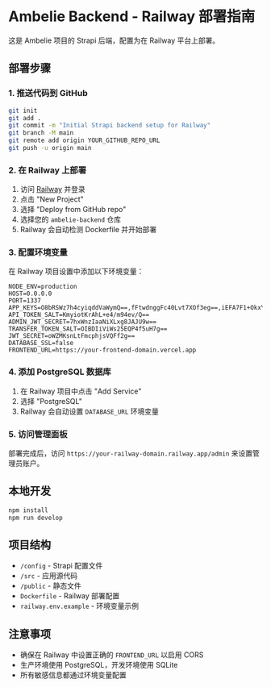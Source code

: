 # Ambelie Backend - Railway 部署指南

这是 Ambelie 项目的 Strapi 后端，配置为在 Railway 平台上部署。

## 部署步骤

### 1. 推送代码到 GitHub

```bash
git init
git add .
git commit -m "Initial Strapi backend setup for Railway"
git branch -M main
git remote add origin YOUR_GITHUB_REPO_URL
git push -u origin main
```

### 2. 在 Railway 上部署

1. 访问 [Railway](https://railway.app/) 并登录
2. 点击 "New Project"
3. 选择 "Deploy from GitHub repo"
4. 选择您的 `ambelie-backend` 仓库
5. Railway 会自动检测 Dockerfile 并开始部署

### 3. 配置环境变量

在 Railway 项目设置中添加以下环境变量：

```
NODE_ENV=production
HOST=0.0.0.0
PORT=1337
APP_KEYS=O8bRSWz7h4cyiqddVaWymQ==,fFtwdnggFc40Lvt7XOf3eg==,iEFA7F1+OkxYVxLpVQbjqw==,uVbVynJkQoSg7zd9YpNU1w==
API_TOKEN_SALT=KmyiotKrAhL+e4/m94ev/Q==
ADMIN_JWT_SECRET=7hxWnzIaaNiXLxg8JAJU9w==
TRANSFER_TOKEN_SALT=OIBDIiViWs25EQP4f5uH7g==
JWT_SECRET=oWZMKsnLtFmcphjsVQFf2g==
DATABASE_SSL=false
FRONTEND_URL=https://your-frontend-domain.vercel.app
```

### 4. 添加 PostgreSQL 数据库

1. 在 Railway 项目中点击 "Add Service"
2. 选择 "PostgreSQL"
3. Railway 会自动设置 `DATABASE_URL` 环境变量

### 5. 访问管理面板

部署完成后，访问 `https://your-railway-domain.railway.app/admin` 来设置管理员账户。

## 本地开发

```bash
npm install
npm run develop
```

## 项目结构

- `/config` - Strapi 配置文件
- `/src` - 应用源代码
- `/public` - 静态文件
- `Dockerfile` - Railway 部署配置
- `railway.env.example` - 环境变量示例

## 注意事项

- 确保在 Railway 中设置正确的 `FRONTEND_URL` 以启用 CORS
- 生产环境使用 PostgreSQL，开发环境使用 SQLite
- 所有敏感信息都通过环境变量配置 